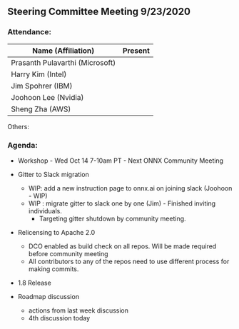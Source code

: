 ## Steering Committee Meeting 9/23/2020

### Attendance:

| Name (Affiliation)              | Present  |
| ------------------------------- | -------- |
| Prasanth Pulavarthi (Microsoft) |       |
| Harry Kim (Intel)               |       |
| Jim Spohrer (IBM)               |       |
| Joohoon Lee (Nvidia)            |       |
| Sheng Zha (AWS)                 |       |

Others: 

### Agenda:

* Workshop - Wed Oct 14 7-10am PT - Next ONNX Community Meeting

* Gitter to Slack migration
    * WIP: add a new instruction page to onnx.ai on joining slack (Joohoon - WIP)
    * WIP : migrate gitter to slack one by one (Jim) - Finished inviting individuals.
        * Targeting gitter shutdown by community meeting.

* Relicensing to Apache 2.0
  * DCO enabled as build check on all repos. Will be made required before community meeting
  * All contributors to any of the repos need to use different process for making commits.
  
* 1.8 Release

* Roadmap discussion
  * actions from last week discussion
  * 4th discussion today

